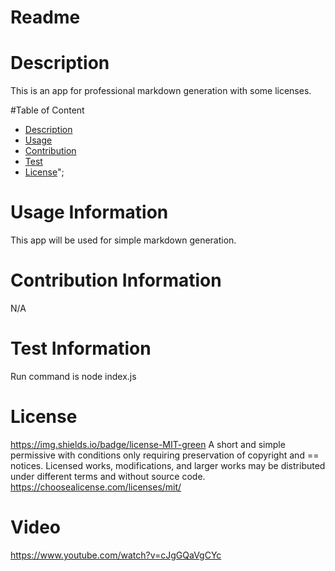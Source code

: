
# Readme

# Description
This is an app for professional markdown generation with some licenses.

#Table of Content
* [Description](#Description)
* [Usage](#usage)
* [Contribution](#Contribution)
* [Test](#Test)
* [License](#license)";

# Usage Information
This app will be used for simple markdown generation.

# Contribution Information
N/A

# Test Information
Run command is node index.js

# License
https://img.shields.io/badge/license-MIT-green
A short and simple permissive  with conditions only requiring preservation of copyright and == notices. Licensed works, modifications, and larger works may be distributed under different terms and without source code.
https://choosealicense.com/licenses/mit/

# Video
https://www.youtube.com/watch?v=cJgGQaVgCYc

